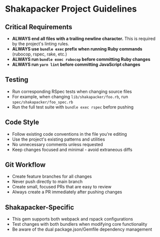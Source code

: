 # Shakapacker Project Guidelines

## Critical Requirements

- **ALWAYS end all files with a trailing newline character.** This is required by the project's linting rules.
- **ALWAYS use `bundle exec` prefix when running Ruby commands** (rubocop, rspec, rake, etc.)
- **ALWAYS run `bundle exec rubocop` before committing Ruby changes**
- **ALWAYS run `yarn lint` before committing JavaScript changes**

## Testing

- Run corresponding RSpec tests when changing source files
- For example, when changing `lib/shakapacker/foo.rb`, run `spec/shakapacker/foo_spec.rb`
- Run the full test suite with `bundle exec rspec` before pushing

## Code Style

- Follow existing code conventions in the file you're editing
- Use the project's existing patterns and utilities
- No unnecessary comments unless requested
- Keep changes focused and minimal - avoid extraneous diffs

## Git Workflow

- Create feature branches for all changes
- Never push directly to main branch
- Create small, focused PRs that are easy to review
- Always create a PR immediately after pushing changes

## Shakapacker-Specific

- This gem supports both webpack and rspack configurations
- Test changes with both bundlers when modifying core functionality
- Be aware of the dual package.json/Gemfile dependency management
